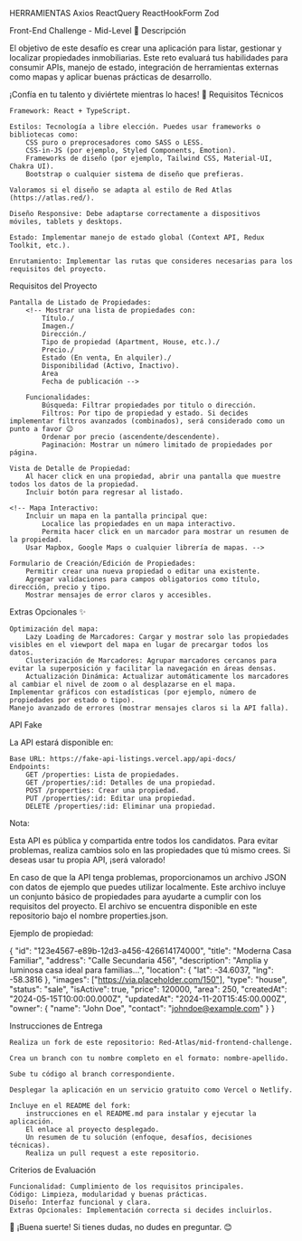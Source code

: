HERRAMIENTAS
Axios
ReactQuery
ReactHookForm
Zod

Front-End Challenge - Mid-Level 🚀
Descripción

El objetivo de este desafío es crear una aplicación para listar, gestionar y localizar propiedades inmobiliarias. Este reto evaluará tus habilidades para consumir APIs, manejo de estado, integración de herramientas externas como mapas y aplicar buenas prácticas de desarrollo.

¡Confía en tu talento y diviértete mientras lo haces! 🌟
Requisitos Técnicos

    Framework: React + TypeScript.

    Estilos: Tecnología a libre elección. Puedes usar frameworks o bibliotecas como:
        CSS puro o preprocesadores como SASS o LESS.
        CSS-in-JS (por ejemplo, Styled Components, Emotion).
        Frameworks de diseño (por ejemplo, Tailwind CSS, Material-UI, Chakra UI).
        Bootstrap o cualquier sistema de diseño que prefieras.

    Valoramos si el diseño se adapta al estilo de Red Atlas (https://atlas.red/).

    Diseño Responsive: Debe adaptarse correctamente a dispositivos móviles, tablets y desktops.

    Estado: Implementar manejo de estado global (Context API, Redux Toolkit, etc.).

    Enrutamiento: Implementar las rutas que consideres necesarias para los requisitos del proyecto.

Requisitos del Proyecto

    Pantalla de Listado de Propiedades:
        <!-- Mostrar una lista de propiedades con:
            Título./
            Imagen./
            Dirección./
            Tipo de propiedad (Apartment, House, etc.)./
            Precio./
            Estado (En venta, En alquiler)./
            Disponibilidad (Activo, Inactivo).
            Area
            Fecha de publicación -->

        Funcionalidades:
            Búsqueda: Filtrar propiedades por titulo o dirección.
            Filtros: Por tipo de propiedad y estado. Si decides implementar filtros avanzados (combinados), será considerado como un punto a favor 😉
            Ordenar por precio (ascendente/descendente).
            Paginación: Mostrar un número limitado de propiedades por página.

    Vista de Detalle de Propiedad:
        Al hacer click en una propiedad, abrir una pantalla que muestre todos los datos de la propiedad.
        Incluir botón para regresar al listado.

    <!-- Mapa Interactivo:
        Incluir un mapa en la pantalla principal que:
            Localice las propiedades en un mapa interactivo.
            Permita hacer click en un marcador para mostrar un resumen de la propiedad.
        Usar Mapbox, Google Maps o cualquier librería de mapas. -->

    Formulario de Creación/Edición de Propiedades:
        Permitir crear una nueva propiedad o editar una existente.
        Agregar validaciones para campos obligatorios como título, dirección, precio y tipo.
        Mostrar mensajes de error claros y accesibles.

Extras Opcionales ✨

    Optimización del mapa:
        Lazy Loading de Marcadores: Cargar y mostrar solo las propiedades visibles en el viewport del mapa en lugar de precargar todos los datos.
        Clusterización de Marcadores: Agrupar marcadores cercanos para evitar la superposición y facilitar la navegación en áreas densas.
        Actualización Dinámica: Actualizar automáticamente los marcadores al cambiar el nivel de zoom o al desplazarse en el mapa.
    Implementar gráficos con estadísticas (por ejemplo, número de propiedades por estado o tipo).
    Manejo avanzado de errores (mostrar mensajes claros si la API falla).

API Fake

La API estará disponible en:

    Base URL: https://fake-api-listings.vercel.app/api-docs/
    Endpoints:
        GET /properties: Lista de propiedades.
        GET /properties/:id: Detalles de una propiedad.
        POST /properties: Crear una propiedad.
        PUT /properties/:id: Editar una propiedad.
        DELETE /properties/:id: Eliminar una propiedad.

Nota:

Esta API es pública y compartida entre todos los candidatos. Para evitar problemas, realiza cambios solo en las propiedades que tú mismo crees. Si deseas usar tu propia API, ¡será valorado!

En caso de que la API tenga problemas, proporcionamos un archivo JSON con datos de ejemplo que puedes utilizar localmente. Este archivo incluye un conjunto básico de propiedades para ayudarte a cumplir con los requisitos del proyecto. El archivo se encuentra disponible en este repositorio bajo el nombre properties.json.

Ejemplo de propiedad:

{
"id": "123e4567-e89b-12d3-a456-426614174000",
"title": "Moderna Casa Familiar",
"address": "Calle Secundaria 456",
"description": "Amplia y luminosa casa ideal para familias...",
"location": {
"lat": -34.6037,
"lng": -58.3816
},
"images": ["https://via.placeholder.com/150"],
"type": "house",
"status": "sale",
"isActive": true,
"price": 120000,
"area": 250,
"createdAt": "2024-05-15T10:00:00.000Z",
"updatedAt": "2024-11-20T15:45:00.000Z",
"owner": {
"name": "John Doe",
"contact": "johndoe@example.com"
}
}

Instrucciones de Entrega

    Realiza un fork de este repositorio: Red-Atlas/mid-frontend-challenge.

    Crea un branch con tu nombre completo en el formato: nombre-apellido.

    Sube tu código al branch correspondiente.

    Desplegar la aplicación en un servicio gratuito como Vercel o Netlify.

    Incluye en el README del fork:
        instrucciones en el README.md para instalar y ejecutar la aplicación.
        El enlace al proyecto desplegado.
        Un resumen de tu solución (enfoque, desafíos, decisiones técnicas).
        Realiza un pull request a este repositorio.

Criterios de Evaluación

    Funcionalidad: Cumplimiento de los requisitos principales.
    Código: Limpieza, modularidad y buenas prácticas.
    Diseño: Interfaz funcional y clara.
    Extras Opcionales: Implementación correcta si decides incluirlos.

🚀 ¡Buena suerte!
Si tienes dudas, no dudes en preguntar. 😊
